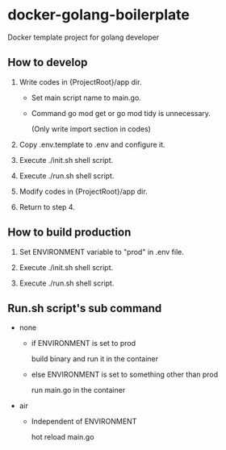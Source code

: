 # docker-golang-boilerplate

Docker template project for golang developer

## How to develop
1. Write codes in {ProjectRoot}/app dir.

    - Set main script name to main.go.

    - Command go mod get or go mod tidy is unnecessary.

      (Only write import section in codes)

1. Copy .env.template to .env and configure it.

1. Execute ./init.sh shell script.

1. Execute ./run.sh shell script.

1. Modify codes in {ProjectRoot}/app dir.

1. Return to step 4.

## How to build production
1. Set ENVIRONMENT variable to "prod" in .env file.

1. Execute ./init.sh shell script.

1. Execute ./run.sh shell script.

## Run.sh script's sub command
- none

    - if ENVIRONMENT is set to prod

        build binary and run it in the container

    - else ENVIRONMENT is set to something other than prod

        run main.go in the container
- air

    - Independent of ENVIRONMENT

        hot reload main.go
